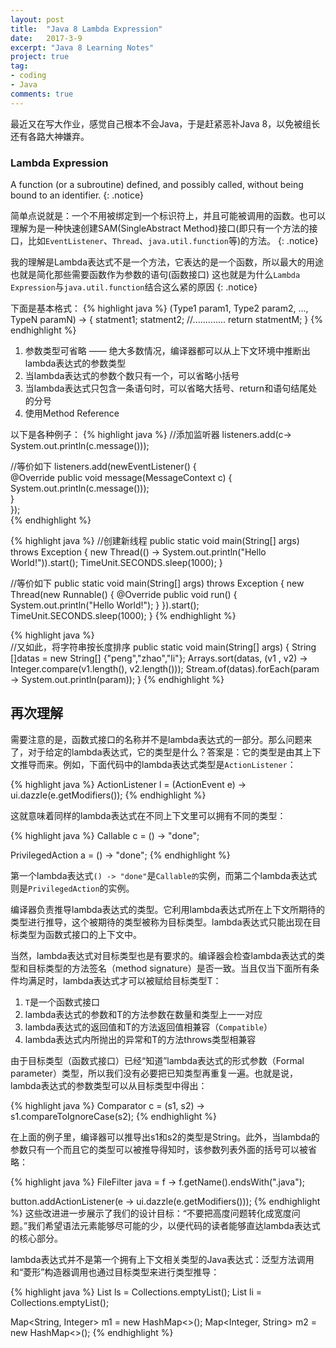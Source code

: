 ```yaml
---
layout: post
title:  "Java 8 Lambda Expression"
date:   2017-3-9
excerpt: "Java 8 Learning Notes"
project: true
tag:
- coding
- Java
comments: true
---
```


最近又在写大作业，感觉自己根本不会Java，于是赶紧恶补Java 8，以免被组长还有各路大神嫌弃。

### Lambda Expression
A function (or a subroutine) defined, and possibly called, without being bound to an identifier. 
{: .notice}

简单点说就是：一个不用被绑定到一个标识符上，并且可能被调用的函数。也可以理解为是一种快速创建SAM(SingleAbstract Method)接口(即只有一个方法的接口，比如`EventListener`、`Thread`、`java.util.function`等)的方法。
{: .notice}

我的理解是Lambda表达式不是一个方法，它表达的是一个函数，所以最大的用途也就是简化那些需要函数作为参数的语句(函数接口) 这也就是为什么`Lambda Expression`与`java.util.function`结合这么紧的原因
{: .notice}

下面是基本格式：
{% highlight java %}
(Type1 param1, Type2 param2, ..., TypeN paramN) -> {
    statment1;
    statment2;
    //.............
    return statmentM;
}
{% endhighlight %}
1. 参数类型可省略 —— 绝大多数情况，编译器都可以从上下文环境中推断出lambda表达式的参数类型
2. 当lambda表达式的参数个数只有一个，可以省略小括号
3. 当lambda表达式只包含一条语句时，可以省略大括号、return和语句结尾处的分号
4. 使用Method Reference


以下是各种例子：
{% highlight java %}
//添加监听器
listeners.add(c-> System.out.println(c.message()));  

//等价如下 
listeners.add(newEventListener() {  
    @Override
    public void message(MessageContext c) {  
        System.out.println(c.message()));  
    }  
});  
{% endhighlight %}

{% highlight java %}
//创建新线程
public static void main(String[] args) throws Exception {
    new Thread(() -> System.out.println("Hello World!")).start();
    TimeUnit.SECONDS.sleep(1000);
}

//等价如下
public static void main(String[] args) throws Exception {
    new Thread(new Runnable() {
        @Override
        public void run() {
            System.out.println("Hello World!");
        }
    }).start();
    TimeUnit.SECONDS.sleep(1000);
} 
{% endhighlight %}


{% highlight java %}  
//又如此，将字符串按长度排序
public static void main(String[] args) {
    String []datas = new String[] {"peng","zhao","li"};
    Arrays.sort(datas, (v1 , v2) -> Integer.compare(v1.length(), v2.length()));
    Stream.of(datas).forEach(param -> System.out.println(param));
}
{% endhighlight %}

## 再次理解

需要注意的是，函数式接口的名称并不是lambda表达式的一部分。那么问题来了，对于给定的lambda表达式，它的类型是什么？答案是：它的类型是由其上下文推导而来。例如，下面代码中的lambda表达式类型是`ActionListener`：

{% highlight java %} 
ActionListener l = (ActionEvent e) -> ui.dazzle(e.getModifiers());
{% endhighlight %}

这就意味着同样的lambda表达式在不同上下文里可以拥有不同的类型：

{% highlight java %}
Callable<String> c = () -> "done";

PrivilegedAction<String> a = () -> "done";
{% endhighlight %}

第一个lambda表达式`() -> "done"`是`Callable的`实例，而第二个lambda表达式则是`PrivilegedAction`的实例。

编译器负责推导lambda表达式的类型。它利用lambda表达式所在上下文所期待的类型进行推导，这个被期待的类型被称为目标类型。lambda表达式只能出现在目标类型为函数式接口的上下文中。

当然，lambda表达式对目标类型也是有要求的。编译器会检查lambda表达式的类型和目标类型的方法签名（method signature）是否一致。当且仅当下面所有条件均满足时，lambda表达式才可以被赋给目标类型T：

1. `T`是一个函数式接口
2. lambda表达式的参数和T的方法参数在数量和类型上一一对应
3. lambda表达式的返回值和T的方法返回值相兼容（`Compatible`）
4. lambda表达式内所抛出的异常和T的方法throws类型相兼容

由于目标类型（函数式接口）已经“知道”lambda表达式的形式参数（Formal parameter）类型，所以我们没有必要把已知类型再重复一遍。也就是说，lambda表达式的参数类型可以从目标类型中得出：

{% highlight java %}
Comparator<String> c = (s1, s2) -> s1.compareToIgnoreCase(s2);
{% endhighlight %}

在上面的例子里，编译器可以推导出s1和s2的类型是String。此外，当lambda的参数只有一个而且它的类型可以被推导得知时，该参数列表外面的括号可以被省略：

{% highlight java %}
FileFilter java = f -> f.getName().endsWith(".java");

button.addActionListener(e -> ui.dazzle(e.getModifiers()));
{% endhighlight %}
这些改进进一步展示了我们的设计目标：“不要把高度问题转化成宽度问题。”我们希望语法元素能够尽可能的少，以便代码的读者能够直达lambda表达式的核心部分。

lambda表达式并不是第一个拥有上下文相关类型的Java表达式：泛型方法调用和“菱形”构造器调用也通过目标类型来进行类型推导：

{% highlight java %}
List<String> ls = Collections.emptyList();
List<Integer> li = Collections.emptyList();

Map<String, Integer> m1 = new HashMap<>();
Map<Integer, String> m2 = new HashMap<>();
{% endhighlight %}

